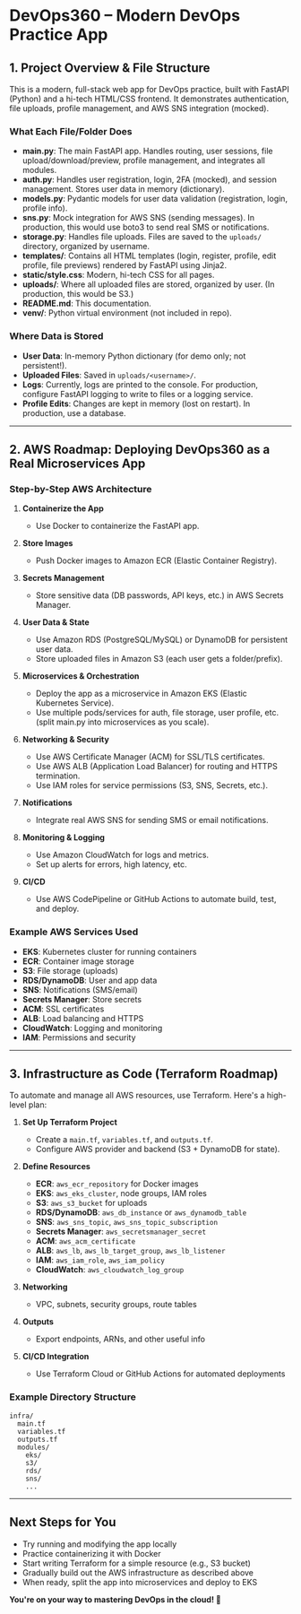 # DevOps360 – Modern DevOps Practice App

## 1. Project Overview & File Structure

This is a modern, full-stack web app for DevOps practice, built with FastAPI (Python) and a hi-tech HTML/CSS frontend. It demonstrates authentication, file uploads, profile management, and AWS SNS integration (mocked).

### What Each File/Folder Does

- **main.py**: The main FastAPI app. Handles routing, user sessions, file upload/download/preview, profile management, and integrates all modules.
- **auth.py**: Handles user registration, login, 2FA (mocked), and session management. Stores user data in memory (dictionary).
- **models.py**: Pydantic models for user data validation (registration, login, profile info).
- **sns.py**: Mock integration for AWS SNS (sending messages). In production, this would use boto3 to send real SMS or notifications.
- **storage.py**: Handles file uploads. Files are saved to the `uploads/` directory, organized by username.
- **templates/**: Contains all HTML templates (login, register, profile, edit profile, file previews) rendered by FastAPI using Jinja2.
- **static/style.css**: Modern, hi-tech CSS for all pages.
- **uploads/**: Where all uploaded files are stored, organized by user. (In production, this would be S3.)
- **README.md**: This documentation.
- **venv/**: Python virtual environment (not included in repo).

### Where Data is Stored
- **User Data**: In-memory Python dictionary (for demo only; not persistent!).
- **Uploaded Files**: Saved in `uploads/<username>/`.
- **Logs**: Currently, logs are printed to the console. For production, configure FastAPI logging to write to files or a logging service.
- **Profile Edits**: Changes are kept in memory (lost on restart). In production, use a database.

---

## 2. AWS Roadmap: Deploying DevOps360 as a Real Microservices App

### Step-by-Step AWS Architecture

1. **Containerize the App**
   - Use Docker to containerize the FastAPI app.

2. **Store Images**
   - Push Docker images to Amazon ECR (Elastic Container Registry).

3. **Secrets Management**
   - Store sensitive data (DB passwords, API keys, etc.) in AWS Secrets Manager.

4. **User Data & State**
   - Use Amazon RDS (PostgreSQL/MySQL) or DynamoDB for persistent user data.
   - Store uploaded files in Amazon S3 (each user gets a folder/prefix).

5. **Microservices & Orchestration**
   - Deploy the app as a microservice in Amazon EKS (Elastic Kubernetes Service).
   - Use multiple pods/services for auth, file storage, user profile, etc. (split main.py into microservices as you scale).

6. **Networking & Security**
   - Use AWS Certificate Manager (ACM) for SSL/TLS certificates.
   - Use AWS ALB (Application Load Balancer) for routing and HTTPS termination.
   - Use IAM roles for service permissions (S3, SNS, Secrets, etc.).

7. **Notifications**
   - Integrate real AWS SNS for sending SMS or email notifications.

8. **Monitoring & Logging**
   - Use Amazon CloudWatch for logs and metrics.
   - Set up alerts for errors, high latency, etc.

9. **CI/CD**
   - Use AWS CodePipeline or GitHub Actions to automate build, test, and deploy.

### Example AWS Services Used
- **EKS**: Kubernetes cluster for running containers
- **ECR**: Container image storage
- **S3**: File storage (uploads)
- **RDS/DynamoDB**: User and app data
- **SNS**: Notifications (SMS/email)
- **Secrets Manager**: Store secrets
- **ACM**: SSL certificates
- **ALB**: Load balancing and HTTPS
- **CloudWatch**: Logging and monitoring
- **IAM**: Permissions and security

---

## 3. Infrastructure as Code (Terraform Roadmap)

To automate and manage all AWS resources, use Terraform. Here's a high-level plan:

1. **Set Up Terraform Project**
   - Create a `main.tf`, `variables.tf`, and `outputs.tf`.
   - Configure AWS provider and backend (S3 + DynamoDB for state).

2. **Define Resources**
   - **ECR**: `aws_ecr_repository` for Docker images
   - **EKS**: `aws_eks_cluster`, node groups, IAM roles
   - **S3**: `aws_s3_bucket` for uploads
   - **RDS/DynamoDB**: `aws_db_instance` or `aws_dynamodb_table`
   - **SNS**: `aws_sns_topic`, `aws_sns_topic_subscription`
   - **Secrets Manager**: `aws_secretsmanager_secret`
   - **ACM**: `aws_acm_certificate`
   - **ALB**: `aws_lb`, `aws_lb_target_group`, `aws_lb_listener`
   - **IAM**: `aws_iam_role`, `aws_iam_policy`
   - **CloudWatch**: `aws_cloudwatch_log_group`

3. **Networking**
   - VPC, subnets, security groups, route tables

4. **Outputs**
   - Export endpoints, ARNs, and other useful info

5. **CI/CD Integration**
   - Use Terraform Cloud or GitHub Actions for automated deployments

### Example Directory Structure
```
infra/
  main.tf
  variables.tf
  outputs.tf
  modules/
    eks/
    s3/
    rds/
    sns/
    ...
```

---

## Next Steps for You
- Try running and modifying the app locally
- Practice containerizing it with Docker
- Start writing Terraform for a simple resource (e.g., S3 bucket)
- Gradually build out the AWS infrastructure as described above
- When ready, split the app into microservices and deploy to EKS

**You're on your way to mastering DevOps in the cloud! 🚀** 
